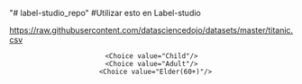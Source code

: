 "# label-studio_repo" 
#Utilizar esto en Label-studio 

https://raw.githubusercontent.com/datasciencedojo/datasets/master/titanic.csv

<View>
    <Header value="Table with {key: value} pairs"/>
    <Table name="table" value="$item"/>
    <Text name="passenger_info" value="Passenger ID: $PassengerId \n Name: $Name \n Class: $Pclass \n Age: $Age\n Sex: $Sex"/>
  	<Choices name="choice" toName="table">
        
    <Choice value="Child"/>
    <Choice value="Adult"/>
	  <Choice value="Elder(60+)"/>
</Choices>
</View>
